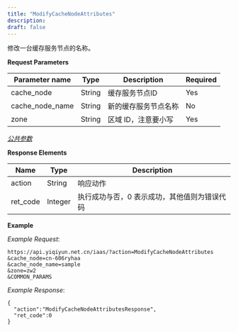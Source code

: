 ```yaml
---
title: "ModifyCacheNodeAttributes"
description: 
draft: false
---
```




修改一台缓存服务节点的名称。

**Request Parameters**

| Parameter name | Type | Description | Required |
| --- | --- | --- | --- |
| cache_node | String | 缓存服务节点ID | Yes |
| cache_node_name | String | 新的缓存服务节点名称 | No |
| zone | String | 区域 ID，注意要小写 | Yes |

[_公共参数_](../../../parameters/)

**Response Elements**

| Name | Type | Description |
| --- | --- | --- |
| action | String | 响应动作 |
| ret_code | Integer | 执行成功与否，0 表示成功，其他值则为错误代码 |

**Example**

_Example Request_:

```
https://api.yiqiyun.net.cn/iaas/?action=ModifyCacheNodeAttributes
&cache_node=cn-606ryhaa
&cache_node_name=sample
&zone=zw2
&COMMON_PARAMS
```

_Example Response_:

```
{
  "action":"ModifyCacheNodeAttributesResponse",
  "ret_code":0
}
```
